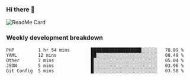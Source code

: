 ### Hi there 👋

<!--
**itzcy/itzcy** is a ✨ _special_ ✨ repository because its `README.md` (this file) appears on your GitHub profile.

Here are some ideas to get you started:

- 🔭 I’m currently working on ...
- 🌱 I’m currently learning ...
- 👯 I’m looking to collaborate on ...
- 🤔 I’m looking for help with ...
- 💬 Ask me about ...
- 📫 How to reach me: ...
- 😄 Pronouns: ...
- ⚡ Fun fact: ...
-->
![ReadMe Card](https://github-readme-stats.vercel.app/api?username=itzcy&show_icons=true&title_color=fefefe&icon_color=ffc83d&text_color=9e9e9e&bg_color=151515)

### Weekly development breakdown
<!--START_SECTION:waka-->
```text
PHP         1 hr 54 mins        ███████████████████░░░░░░   78.89 % 
YAML        12 mins             ██░░░░░░░░░░░░░░░░░░░░░░░   08.49 % 
Other       7 mins              █░░░░░░░░░░░░░░░░░░░░░░░░   05.04 % 
JSON        5 mins              █░░░░░░░░░░░░░░░░░░░░░░░░   03.96 % 
Git Config  5 mins              █░░░░░░░░░░░░░░░░░░░░░░░░   03.58 %
```
<!--END_SECTION:waka-->
